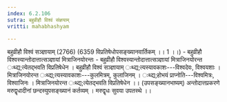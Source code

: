 ```yaml
---
index: 6.2.106
sutra: बहुव्रीहौ विश्वं संज्ञयाम्
vritti: mahabhashyam

---
```

 बहुव्रीहौ विश्वं सञ्ज्ञायाम् (2766) (6359 विप्रतिषेधोपसङ्ख्यानवार्तिकम् ।। 1 ।।) - बहुव्रीहौ विश्वस्यान्तोदात्तात्सञ्ज्ञायां मित्राजिनयोरन्तः - बहुव्रीहौ विश्वस्यान्तोदात्तात्सञ्ज्ञायां मित्राजिनयोरन्त ःथ्द्य;त्येतद्भवति विप्रतिषेधेन । बहुव्रीहौ विश्वं सञ्ज्ञायाम् ःथ्द्य;त्यस्यावकाशः---विश्वदेवः, विश्वयशाः । मित्राजिनयोरन्त ःथ्द्य;त्यस्यावकाशः---कुलमित्रम्, कुलाजिनम् । ःथ्द्य;होभयं प्राप्नोति---विश्वमित्रः, विश्वाजिनः । मित्राजिनयोरन्त ःथ्द्य;त्येतद्भवति विप्रतिषेधेन ।। (उपसङ्ख्यानभाष्यम्) अन्तोदात्तप्रकरणे मरुद्वृधादीनां छन्दस्युपसङ्ख्यानं कर्तव्यम् । मरुद्वृधः सुवया उपतस्थे ।। 